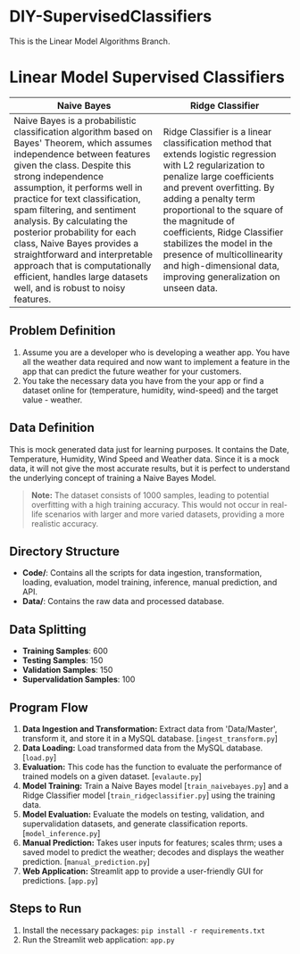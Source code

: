 # DIY-SupervisedClassifiers

This is the Linear Model Algorithms Branch.

# Linear Model Supervised Classifiers

|                Naive Bayes            |              Ridge Classifier         |                
|-------------------------------------|-------------------------------------|
Naive Bayes is a probabilistic classification algorithm based on Bayes' Theorem, which assumes independence between features given the class. Despite this strong independence assumption, it performs well in practice for text classification, spam filtering, and sentiment analysis. By calculating the posterior probability for each class, Naive Bayes provides a straightforward and interpretable approach that is computationally efficient, handles large datasets well, and is robust to noisy features.          |Ridge Classifier is a linear classification method that extends logistic regression with L2 regularization to penalize large coefficients and prevent overfitting. By adding a penalty term proportional to the square of the magnitude of coefficients, Ridge Classifier stabilizes the model in the presence of multicollinearity and high-dimensional data, improving generalization on unseen data.

## Problem Definition

1. Assume you are a developer who is developing a weather app. You have all the weather data required and now want to implement a feature in the app that can predict the future weather for your customers. 
2. You take the necessary data you have from the your app or find a dataset online for (temperature, humidity, wind-speed) and the target value - weather.

## Data Definition

This is mock generated data just for learning purposes. It contains the Date, Temperature, Humidity, Wind Speed and Weather data. Since it is a mock data, it will not give the most accurate results, but it is perfect to understand the underlying concept of training a Naive Bayes Model.

> **Note:** The dataset consists of 1000 samples, leading to potential overfitting with a high training accuracy. This would not occur in real-life scenarios with larger and more varied datasets, providing a more realistic accuracy.

## Directory Structure

- **Code/**: Contains all the scripts for data ingestion, transformation, loading, evaluation, model training, inference, manual prediction, and API.
- **Data/**: Contains the raw data and processed database.

## Data Splitting

- **Training Samples**: 600
- **Testing Samples**: 150
- **Validation Samples**: 150
- **Supervalidation Samples**: 100

## Program Flow

1. **Data Ingestion and Transformation:** Extract data from 'Data/Master', transform it, and store it in a MySQL database. [`ingest_transform.py`]
2. **Data Loading:** Load transformed data from the MySQL database. [`load.py`]
3. **Evaluation:** This code has the function to evaluate the performance of trained models on a given dataset. [`evalaute.py`]
4. **Model Training:** Train a Naive Bayes model [`train_naivebayes.py`] and a Ridge Classifier model [`train_ridgeclassifier.py`] using the training data.
5. **Model Evaluation:** Evaluate the models on testing, validation, and supervalidation datasets, and generate classification reports. [`model_inference.py`]
6. **Manual Prediction:** Takes user inputs for features; scales thrm; uses a saved model to predict the weather; decodes and displays the weather prediction. [`manual_prediction.py`]
7. **Web Application:** Streamlit app to provide a user-friendly GUI for predictions. [`app.py`]

## Steps to Run

1. Install the necessary packages: `pip install -r requirements.txt`
2. Run the Streamlit web application: `app.py`